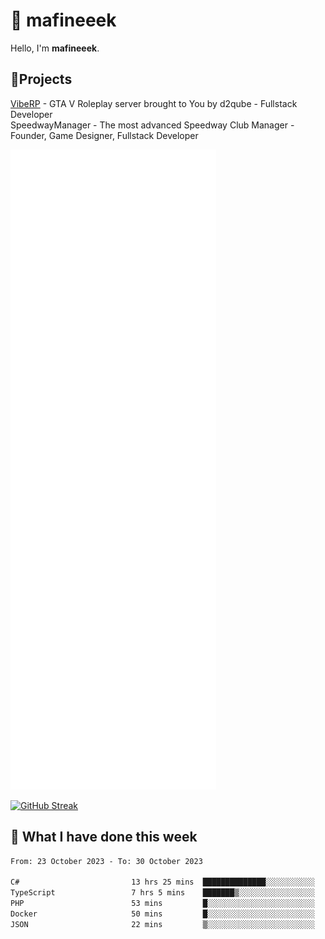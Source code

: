 # 👋 mafineeek
Hello, I'm **mafineeek**.

## 📝Projects

[VibeRP](https://v-rp.pl) - GTA V Roleplay server brought to You by d2qube - Fullstack Developer<br/>
SpeedwayManager - The most advanced Speedway Club Manager - Founder, Game Designer, Fullstack Developer


![](./github-metrics.svg)

[![GitHub Streak](https://streak-stats.demolab.com/?user=mafineeek)](https://git.io/streak-stats)

## 📰 What I have done this week
<!--START_SECTION:waka-->

```txt
From: 23 October 2023 - To: 30 October 2023

C#                         13 hrs 25 mins  ██████████████░░░░░░░░░░░   55.54 %
TypeScript                 7 hrs 5 mins    ███████▒░░░░░░░░░░░░░░░░░   29.33 %
PHP                        53 mins         █░░░░░░░░░░░░░░░░░░░░░░░░   03.65 %
Docker                     50 mins         █░░░░░░░░░░░░░░░░░░░░░░░░   03.50 %
JSON                       22 mins         ▒░░░░░░░░░░░░░░░░░░░░░░░░   01.53 %
```

<!--END_SECTION:waka-->
